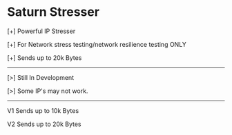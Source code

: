 # Saturn Stresser

[+] Powerful IP Stresser

[+] For Network stress testing/network resilience testing ONLY

[+] Sends up to 20k Bytes

- - - - - - - - - - - - - -
[>] Still In Development

[>] Some IP's may not work.
- - - - - - - - - - - - - - 
V1 Sends up to 10k Bytes

V2 Sends up to 20k Bytes

